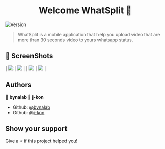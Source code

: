 <h1 align="center">Welcome WhatSplit 👋</h1>
<p>
  <img alt="Version" src="https://img.shields.io/badge/version-1.0-blue.svg?cacheSeconds=2592000" />
</p>

> WhatSplit is a mobile application that help you upload video that are more than 30 seconds video to yours whatsapp status.

## 📸 ScreenShots

| ![](github.com/bynalab/whatsplit/blob/main/screenshots/1.png) | ![](github.com/bynalab/whatsplit/blob/main/screenshots/2.png) |
| ![](github.com/bynalab/whatsplit/blob/main/screenshots/3.png) | ![](github.com/bynalab/whatsplit/blob/main/screenshots/1.png) |


## Authors

👤 **bynalab**
👤 **j-kon**

* Github: [@bynalab](https://github.com/bynalab)
* Github: [@j-kon](https://github.com/j-kon)

## Show your support
Give a ⭐️ if this project helped you!